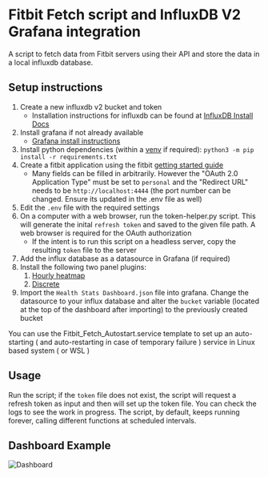# Fitbit Fetch script and InfluxDB V2 Grafana integration
A script to fetch data from Fitbit servers using their API and store the data in a local influxdb database. 

## Setup instructions

1. Create a new influxdb v2 bucket and token
    - Installation instructions for influxdb can be found at [InfluxDB Install Docs](https://docs.influxdata.com/influxdb/v2.7/install/)
2. Install grafana if not already available
    - [Grafana install instructions](https://grafana.com/docs/grafana/latest/setup-grafana/installation/)
3. Install python dependencies (within a [venv](https://docs.python.org/3/library/venv.html) if required): `python3 -m pip install -r requirements.txt`
4. Create a fitbit application using the fitbit [getting started guide](https://docs.python.org/3/library/venv.html)
    - Many fields can be filled in arbitrarily. However the "OAuth 2.0 Application Type" must be set to `personal` and the "Redirect URL" needs to be `http://localhost:4444` (the port number can be changed. Ensure its updated in the .env file as well)
5. Edit the `.env` file with the required settings
6. On a computer with a web browser, run the token-helper.py script. This will generate the inital `refresh token` and saved to the given file path. A web browser is required for the OAuth authorization
    - If the intent is to run this script on a headless server, copy the resulting `token` file to the server
7. Add the influx database as a datasource in Grafana (if required)
8. Install the following two panel plugins:
    1. [Hourly heatmap](https://grafana.com/grafana/plugins/marcusolsson-hourly-heatmap-panel/)
    2. [Discrete](https://grafana.com/grafana/plugins/natel-discrete-panel/)
8. Import the `Health Stats Dashboard.json` file into grafana. Change the datasource to your influx database and alter the `bucket` variable (located at the top of the dashboard after importing) to the previously created bucket

You can use the Fitbit_Fetch_Autostart.service template to set up an auto-starting ( and auto-restarting in case of temporary failure ) service in Linux based system ( or WSL )

## Usage

Run the script; if the `token` file does not exist, the script will request a refresh token as input and then will set up the token file. You can check the logs to see the work in progress. The script, by default, keeps running forever, calling different functions at scheduled intervals. 

## Dashboard Example
![Dashboard](https://github.com/arpanghosh8453/public-fitbit-projects/blob/main/Grafana_Dashboard/Dashboard.png?raw=true)